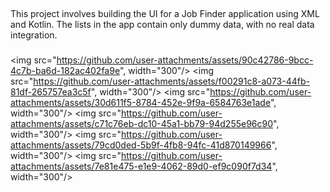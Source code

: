 ##
This project involves building the UI for a Job Finder application using XML and Kotlin. The lists in the app contain only dummy data, with no real data integration.

###
<img src="https://github.com/user-attachments/assets/90c42786-9bcc-4c7b-ba6d-182ac402fa9e", width="300"/>
<img src="https://github.com/user-attachments/assets/f00291c8-a073-44fb-81df-265757ea3c5f", width="300"/>
<img src="https://github.com/user-attachments/assets/30d611f5-8784-452e-9f9a-6584763e1ade", width="300"/>
<img src="https://github.com/user-attachments/assets/c71c76eb-dc10-45a1-bb79-94d255e96c90", width="300"/>
<img src="https://github.com/user-attachments/assets/79cd0ded-5b9f-4fb8-94fc-41d870149966", width="300"/>
<img src="https://github.com/user-attachments/assets/7e81e475-e1e9-4062-89d0-ef9c090f7d34", width="300"/>






